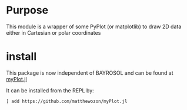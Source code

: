 # Purpose

This module is a wrapper of some PyPlot (or matplotlib) to draw 2D data either in Cartesian or polar coordinates

# install

This package is now independent of BAYROSOL and can be found at [myPlot.jl](https://github.com/matthewozon/myPlot.jl)

It can be installed from the REPL by:

`] add https://github.com/matthewozon/myPlot.jl`

